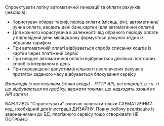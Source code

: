Спроектувати логіку автоматичної генерації та оплати рахунків (інвойсів):
- Користувач обирає тариф, період оплати (місяць, рік), автоматична/ручна оплата, вводить дані банк.картки (для автоматичної оплати)
- Для кожного користувача в залежності від обраного періоду оплати у відповідний день місяця/року формується рахунок згідно із обраним тарифом
- При автоматичній оплаті відбувається спроба списання коштів із картки через платіжний сервіс
- При невдачі автоматичної оплати відбувається декілька повторних спроб із інтервалом в день
- При перевищенні допустимої кількості несплачених рахунків протягом заданого часу відбувається блокування сервісу

_Взаємодія із застосунком (точка входу) - HTTP API; всі операції, в т.ч. ті що відбуваються по графіку, вважати такими, що надходять ззовні як API запити_

ВАЖЛИВО: "Спроектувати" означає написати тільки СХЕМАТИЧНИЙ код, необхідний для ілюстрації ДИЗАЙНУ. Повну робочу реалізацію із зверненнямии до БД, платіжного сервісу тощо створювати НЕ ПОТРІБНО.